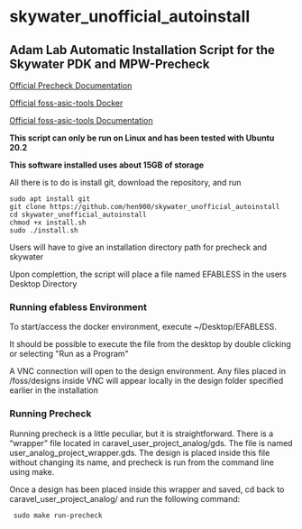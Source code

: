 # skywater_unofficial_autoinstall

## Adam Lab Automatic Installation Script for the Skywater PDK and MPW-Precheck

[Official Precheck Documentation](https://github.com/efabless/mpw_precheck) <p>
[Official foss-asic-tools Docker](https://hub.docker.com/r/efabless/foss-asic-tools) <p>
[Official foss-asic-tools Documentation](https://github.com/efabless/foss-asic-tools) <p>
**This script can only be run on Linux and has been tested with Ubuntu 20.2**<p>
**This software installed uses about 15GB of storage**<p>
 All there is to do is install git, download the repository, and run 
```
sudo apt install git
git clone https://github.com/hen900/skywater_unofficial_autoinstall
cd skywater_unofficial_autoinstall
chmod +x install.sh
sudo ./install.sh
```
Users will have to give an installation directory path for precheck and skywater <p>
Upon complettion, the script will place a file named EFABLESS in the users Desktop Directory <p>
 
 ### Running efabless Environment
To start/access the docker environment, execute ~/Desktop/EFABLESS. <p>
It should be possible to execute the file from the desktop by double clicking or selecting "Run as a Program" <p>
A VNC connection will open to the design environment. Any files placed in /foss/designs inside VNC will appear locally in the design folder specified earlier in the installation<p>

### Running Precheck


Running precheck is a little peculiar, but it is straightforward. There is a “wrapper” file
located in caravel_user_project_analog/gds. The file is named
user_analog_project_wrapper.gds. The design is placed inside this file without
changing its name, and precheck is run from the command line using make.

Once a design has been placed inside this wrapper and saved, cd back to
caravel_user_project_analog/ and run the following command:
```
 sudo make run-precheck
```
